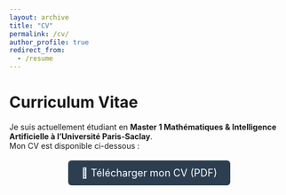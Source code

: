 ```yaml
---
layout: archive
title: "CV"
permalink: /cv/
author_profile: true
redirect_from:
  - /resume
---
```

# Curriculum Vitae

Je suis actuellement étudiant en **Master 1 Mathématiques & Intelligence Artificielle à l’Université Paris-Saclay**.  
Mon CV est disponible ci-dessous :

<div style="text-align: center; margin-top: 30px; margin-bottom: 30px;">
  <a href="https://i-chenene.github.io/files/cv.pdf" target="_blank" style="
    background-color: #2c3e50;
    color: white;
    padding: 12px 24px;
    text-decoration: none;
    font-size: 18px;
    border-radius: 6px;">
    📄 Télécharger mon CV (PDF)
  </a>
</div>
